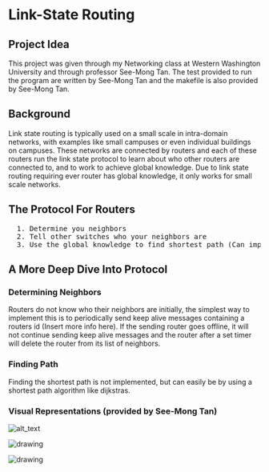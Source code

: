 # Link-State Routing #

## Project Idea ##

This project was given through my Networking class at Western Washington University and through professor See-Mong Tan. The test
provided to run the program are written by See-Mong Tan and the makefile is also provided by See-Mong Tan.

## Background ##

Link state routing is typically used on a small scale in intra-domain networks, with examples like small campuses or even individual buildings on campuses. 
These networks are connected by routers and each of these routers run the link state protocol to learn about who other routers are connected to, and to work 
to achieve global knowledge. Due to link state routing requiring ever router has global knowledge, it only works for small scale networks. 

## The Protocol For Routers ##

<pre>  1. Determine you neighbors
  2. Tell other switches who your neighbors are
  3. Use the global knowledge to find shortest path (Can implement Dijkstras, but not implemented in this assignment)</pre>

## A More Deep Dive Into Protocol ##

### Determining Neighbors ###

Routers do not know who their neighbors are initially, the simplest way to implement this is to periodically send keep alive messages containing 
a routers id (Insert more info here). If the sending router goes offline, it will not continue sending keep alive messages and the router after
a set timer will delete the router from its list of neighbors. 

### Finding Path ###

Finding the shortest path is not implemented, but can easily be by using a shortest path algorithm like dijkstras.

### Visual Representations (provided by See-Mong Tan) 

![alt_text](Link-State-Routing/images/lsr.png)

![drawing](Link-State-Routing/images/node.png)

![drawing](Link-State-Routing/images/architecture.png)
